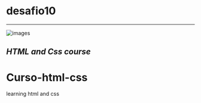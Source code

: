 # desafio10
---
![images](https://github.com/GenissonEmilio/Hello-world/assets/120515204/a864c0a1-3b72-4a0a-933c-f4a345f38885)

*HTML and Css course*
---
# Curso-html-css
learning html and css
